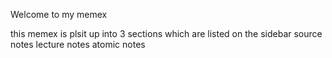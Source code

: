 Welcome to my memex

this memex is plsit up into 3 sections which are listed on the sidebar
source notes
lecture notes
atomic notes
